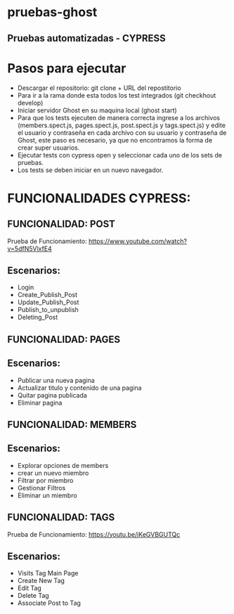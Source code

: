 # pruebas-ghost
## Pruebas automatizadas - CYPRESS
# Pasos para ejecutar
- Descargar el repositorio: git clone + URL del repostitorio
- Para ir a la rama donde esta todos los test integrados (git checkhout develop)
- Iniciar servidor Ghost en su maquina local (ghost start)
- Para que los tests ejecuten de manera correcta ingrese a los archivos (members.spect.js, pages.spect.js, post.spect.js y tags.spect.js) y edite el usuario y contraseña en cada archivo con su usuario y contraseña de Ghost, este paso es necesario, ya que no encontramos la forma de crear super usuarios.
- Ejecutar tests con cypress open y seleccionar cada uno de los sets de pruebas.
- Los tests se deben iniciar en un nuevo navegador. 

# FUNCIONALIDADES CYPRESS:
## FUNCIONALIDAD: POST
Prueba de Funcionamiento: https://www.youtube.com/watch?v=5dfN5VlxfE4
## Escenarios:
- Login
- Create_Publish_Post
- Update_Publish_Post
- Publish_to_unpublish
- Deleting_Post

## FUNCIONALIDAD: PAGES
## Escenarios:
- Publicar una nueva pagina
- Actualizar titulo y contenido de  una  pagina
- Quitar pagina publicada
- Eliminar pagina

## FUNCIONALIDAD: MEMBERS
## Escenarios:
- Explorar opciones de members
- crear un nuevo miembro
- Filtrar por miembro
- Gestionar Filtros
- Eliminar un miembro

## FUNCIONALIDAD: TAGS
Prueba de Funcionamiento: https://youtu.be/jKeGVBGUTQc
## Escenarios:
- Visits Tag Main Page
- Create New Tag
- Edit Tag
- Delete Tag
- Associate Post to Tag

